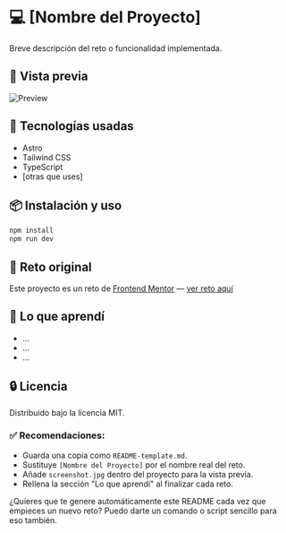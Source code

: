 # 💻 [Nombre del Proyecto]

Breve descripción del reto o funcionalidad implementada.

## 📸 Vista previa

![Preview](./screenshot.jpg)

## 🚀 Tecnologías usadas

- Astro
- Tailwind CSS
- TypeScript
- [otras que uses]

## 📦 Instalación y uso

```bash
npm install
npm run dev
```

## 🎯 Reto original

Este proyecto es un reto de [Frontend Mentor](https://www.frontendmentor.io) — [ver reto aquí](https://www.frontendmentor.io/challenges/...)

## 🧠 Lo que aprendí

- ...
- ...
- ...

## 🔒 Licencia

Distribuido bajo la licencia MIT.


### ✅ Recomendaciones:
- Guarda una copia como `README-template.md`.
- Sustituye `[Nombre del Proyecto]` por el nombre real del reto.
- Añade `screenshot.jpg` dentro del proyecto para la vista previa.
- Rellena la sección "Lo que aprendí" al finalizar cada reto.

¿Quieres que te genere automáticamente este README cada vez que empieces un nuevo reto? Puedo darte un comando o script sencillo para eso también.
